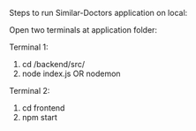 Steps to run Similar-Doctors application on local:

Open two terminals at application folder:

Terminal 1:

1. cd /backend/src/
2. node index.js OR nodemon

Terminal 2:

1. cd frontend
2. npm start
